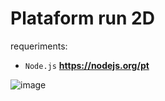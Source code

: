 # Plataform run 2D

requeriments:
 * `Node.js`  **https://nodejs.org/pt**


![image](https://github.com/user-attachments/assets/d029b3ec-f4f7-4af2-9726-c0d6e476294b)

